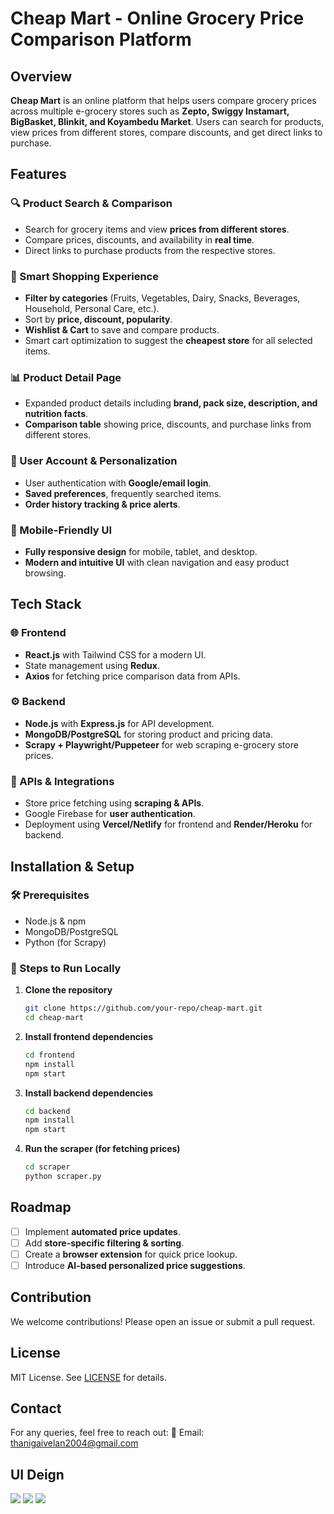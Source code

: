 # Cheap Mart - Online Grocery Price Comparison Platform

## Overview
**Cheap Mart** is an online platform that helps users compare grocery prices across multiple e-grocery stores such as **Zepto, Swiggy Instamart, BigBasket, Blinkit, and Koyambedu Market**. Users can search for products, view prices from different stores, compare discounts, and get direct links to purchase.

## Features
### 🔍 Product Search & Comparison
- Search for grocery items and view **prices from different stores**.
- Compare prices, discounts, and availability in **real time**.
- Direct links to purchase products from the respective stores.

### 🛒 Smart Shopping Experience
- **Filter by categories** (Fruits, Vegetables, Dairy, Snacks, Beverages, Household, Personal Care, etc.).
- Sort by **price, discount, popularity**.
- **Wishlist & Cart** to save and compare products.
- Smart cart optimization to suggest the **cheapest store** for all selected items.

### 📊 Product Detail Page
- Expanded product details including **brand, pack size, description, and nutrition facts**.
- **Comparison table** showing price, discounts, and purchase links from different stores.

### 📌 User Account & Personalization
- User authentication with **Google/email login**.
- **Saved preferences**, frequently searched items.
- **Order history tracking & price alerts**.

### 📱 Mobile-Friendly UI
- **Fully responsive design** for mobile, tablet, and desktop.
- **Modern and intuitive UI** with clean navigation and easy product browsing.

## Tech Stack
### 🌐 Frontend
- **React.js** with Tailwind CSS for a modern UI.
- State management using **Redux**.
- **Axios** for fetching price comparison data from APIs.

### ⚙️ Backend
- **Node.js** with **Express.js** for API development.
- **MongoDB/PostgreSQL** for storing product and pricing data.
- **Scrapy + Playwright/Puppeteer** for web scraping e-grocery store prices.

### 🔗 APIs & Integrations
- Store price fetching using **scraping & APIs**.
- Google Firebase for **user authentication**.
- Deployment using **Vercel/Netlify** for frontend and **Render/Heroku** for backend.

## Installation & Setup
### 🛠 Prerequisites
- Node.js & npm
- MongoDB/PostgreSQL
- Python (for Scrapy)

### 🚀 Steps to Run Locally
1. **Clone the repository**
   ```sh
   git clone https://github.com/your-repo/cheap-mart.git
   cd cheap-mart
   ```

2. **Install frontend dependencies**
   ```sh
   cd frontend
   npm install
   npm start
   ```

3. **Install backend dependencies**
   ```sh
   cd backend
   npm install
   npm start
   ```

4. **Run the scraper (for fetching prices)**
   ```sh
   cd scraper
   python scraper.py
   ```

## Roadmap
- [ ] Implement **automated price updates**.
- [ ] Add **store-specific filtering & sorting**.
- [ ] Create a **browser extension** for quick price lookup.
- [ ] Introduce **AI-based personalized price suggestions**.

## Contribution
We welcome contributions! Please open an issue or submit a pull request.

## License
MIT License. See [LICENSE](LICENSE) for details.

## Contact
For any queries, feel free to reach out:
📧 Email: thanigaivelan2004@gmail.com
## UI Deign
<img src="./UI Design/Landing Page.jpg">
<img src="./UI Design/Product Detail Page.jpg">
<img src="./UI Design/Product Listing Page.jpg">
